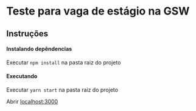 # Teste para vaga de estágio na GSW

## Instruções
#### Instalando depêndencias
Executar ```npm install``` na pasta raiz do projeto

#### Executando
Executar ```yarn start``` na pasta raiz do projeto

Abrir [localhost:3000](https://localhost:3000)

